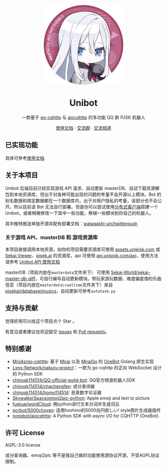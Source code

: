 <div align="center">
  <img width="256" src="./docs/.vuepress/public/logo.png" alt="logo">

# Unibot
一款基于 [go-cqhttp](https://github.com/Mrs4s/go-cqhttp) 与 [aiocqhttp](https://github.com/nonebot/aiocqhttp) 的多功能 QQ 群 PJSK 机器人

[使用文档](https://docs.unipjsk.com/) · [交流群](https://qm.qq.com/cgi-bin/qm/qr?k=Osy7KwWvvLWYTjBFJH3MQwkAqgAIV7rT&jump_from=webapi) · [交流频道](https://qun.qq.com/qqweb/qunpro/share?_wv=3&_wwv=128&appChannel=share&inviteCode=7Pe26&appChannel=share&businessType=9&from=181074&biz=ka&shareSource=5)
</div>

## 已实现功能

具体可参考[使用文档](https://docs.unipjsk.com/)

## 关于本项目

Unibot 后端目前已经实现游戏 API 请求、自动更新 masterDB、自动下载资源解包到本地资源库，但出于对各种可能出现的问题的考量不会开源以上模块。Bot 的别名数据和绑定数据都在一个数据库内，出于对用户隐私的考量，该部分也不会公开。所以目前该 Bot 无法自行部署。但是你可以尝试使用[分布式客户端](https://docs.unipjsk.com/distributed/)搭建一个Unibot，或者稍微修改一下其中一些功能，移植一些模块到你自己的机器人。

其中推特推送单独开源并配有部署文档：[watagashi-uni/twitterpush](https://github.com/watagashi-uni/twitterpush)

### 关于游戏 API、masterDB 和 游戏资源库

本项目直接调用本地资源，如你的项目需要资源库可使用 [assets.unipjsk.com](http://assets.unipjsk.com/) 或 [Sekai Viewer](https://sekai.best/asset_viewer)、[pjsek.ai](https://pjsek.ai/assets) 的资源库，api 可使用 [api.unipjsk.com/api](https://api.unipjsk.com/api)，使用方法请参考 [Unibot API 使用文档](https://docs.unipjsk.com/API)

masterDB（项目内放在`masterdata`文件夹下） 可使用 [Sekai-World/sekai-master-db-diff](https://github.com/Sekai-World/sekai-master-db-diff)，可自行编写自动更新模块。带玩家游玩数据、难度偏差值的乐曲信息（项目内放在`masterdata\realtime`文件夹下）来自 [pjsekai/database/musics](https://gitlab.com/pjsekai/database/musics)，自动更新可参考`autotask.py`

## 支持与贡献

觉得好用可以给这个项目点个 Star 。

有意见或者建议也欢迎提交 [Issues](https://github.com/watagashi-uni/Unibot/issues) 和 [Pull requests](https://github.com/watagashi-uni/Unibot/pulls)。

## 特别感谢

- [Mrs4s/go-cqhttp](https://github.com/Mrs4s/go-cqhttp): 基于 [Mirai](https://github.com/mamoe/mirai) 以及 [MiraiGo](https://github.com/Mrs4s/MiraiGo) 的 [OneBot](https://github.com/howmanybots/onebot/blob/master/README.md) Golang 原生实现 
- [Lxns-Network/nakuru-project](https://github.com/Lxns-Network/nakuru-project)：一款为 go-cqhttp 的正向 WebSocket 设计的 Python SDK
- [chinosk114514/QQ-official-guild-bot](https://github.com/chinosk114514/QQ-official-guild-bot): QQ官方频道机器人SDK
- [chinosk114514/chachengfen](https://github.com/chinosk114514/chachengfen): 成分查询器
- [chinosk114514/homo114514](https://github.com/chinosk114514/homo114514): 恶臭数字论证器
- [SkywalkerSpace/emoji2pic-python](https://github.com/SkywalkerSpace/emoji2pic-python): Apple emoji and text to picture
- [fuqiuai/wordCloud](https://github.com/fuqiuai/wordCloud): 用python进行文本分词并生成词云
- [pcrbot/5000choyen](https://github.com/pcrbot/5000choyen): 适用hoshino的5000兆円欲しい! style图片生成器插件
- [nonebot/aiocqhttp](https://github.com/nonebot/aiocqhttp): A Python SDK with async I/O for CQHTTP (OneBot).

## 许可 License

AGPL-3.0 license

成分查询器、emoji2pic 等不是我自己做的功能使用源协议开源，不受AGPL协议限制。